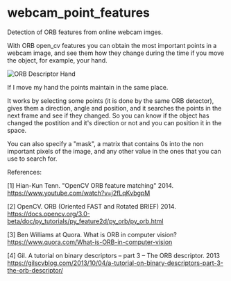 # webcam_point_features
Detection of ORB features from online webcam imges.

With ORB open_cv features you can obtain the most important points in a webcam image, and see them how they change during the time if you move the object, for example, your hand.

![ORB Descriptor Hand](https://github.com/chuski92/webcam_point_features/blob/master/images/Peek%2003-11-2018%2012-05.gif?raw=true)

If I move my hand the points maintain in the same place.

It works by selecting some points (it is done by the same ORB detector), gives them a direction, angle and position, and it searches the points in the next frame and see if they changed. So you can know if the object has changed the postition and it's direction or not and you can position it in the space.

You can also specify a "mask", a matrix that contains 0s into the non important pixels of the image, and any other value in the ones that you can use to search for.

References:

[1] Hian-Kun Tenn. "OpenCV ORB feature matching" 2014.
https://www.youtube.com/watch?v=j2fLqKvbgpM

[2] OpenCV. ORB (Oriented FAST and Rotated BRIEF) 2014.
https://docs.opencv.org/3.0-beta/doc/py_tutorials/py_feature2d/py_orb/py_orb.html

[3] Ben Williams at Quora. What is ORB in computer vision? 
https://www.quora.com/What-is-ORB-in-computer-vision

[4] Gil. A tutorial on binary descriptors – part 3 – The ORB descriptor. 2013
https://gilscvblog.com/2013/10/04/a-tutorial-on-binary-descriptors-part-3-the-orb-descriptor/
